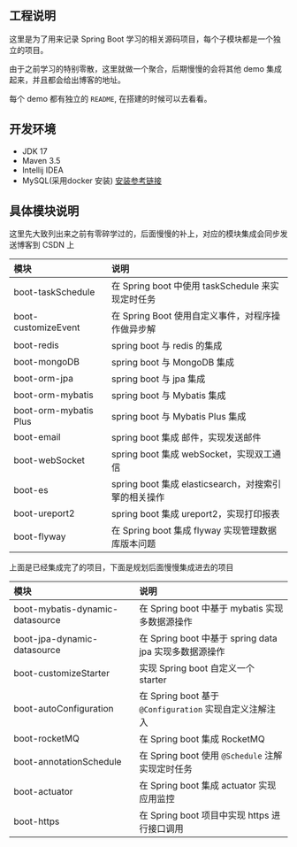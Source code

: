 ## 工程说明

这里是为了用来记录 Spring Boot 学习的相关源码项目，每个子模块都是一个独立的项目。

由于之前学习的特别零散，这里就做一个聚合，后期慢慢的会将其他 demo 集成起来，并且都会给出博客的地址。

每个 demo 都有独立的 `README`, 在搭建的时候可以去看看。

## 开发环境

- JDK 17
- Maven 3.5 
- Intellij IDEA
- MySQL(采用docker 安装) [安装参考链接](https://blog.csdn.net/qq_18948359/article/details/125486934?spm=1001.2014.3001.5502)

## 具体模块说明

这里先大致列出来之前有零碎学过的，后面慢慢的补上，对应的模块集成会同步发送博客到 CSDN 上

| 模块                             | 说明                                      |
|:-------------------------------|:----------------------------------------|
| boot-taskSchedule              | 在 Spring boot 中使用 taskSchedule 来实现定时任务  |
| boot-customizeEvent            | 在 Spring Boot 使用自定义事件，对程序操作做异步解         |
| boot-redis                     | spring boot 与 redis 的集成                 |
| boot-mongoDB                   | spring boot 与 MongoDB 集成                |
| boot-orm-jpa                   | spring boot 与 jpa 集成                    |
| boot-orm-mybatis               | spring boot 与 Mybatis 集成                |
| boot-orm-mybatis Plus          | spring boot 与 Mybatis Plus 集成           |
| boot-email                     | spring boot 集成 邮件，实现发送邮件                |
| boot-webSocket                 | spring boot 集成 webSocket，实现双工通信         |
| boot-es                        | spring boot 集成 elasticsearch，对搜索引擎的相关操作 |
| boot-ureport2                  | spring boot 集成 ureport2，实现打印报表          |
| boot-flyway                    | 在 Spring boot 集成 flyway 实现管理数据库版本问题     |

上面是已经集成完了的项目，下面是规划后面慢慢集成进去的项目

| 模块                              | 说明                                           |
|:--------------------------------|:---------------------------------------------|
| boot-mybatis-dynamic-datasource | 在 Spring boot 中基于 mybatis 实现多数据源操作           |
| boot-jpa-dynamic-datasource     | 在 Spring boot 中基于 spring data jpa 实现多数据源操作   |
| boot-customizeStarter           | 实现 Spring boot 自定义一个 starter                 |
| boot-autoConfiguration          | 在 Spring boot 基于  `@Configuration` 实现自定义注解注入 |
| boot-rocketMQ                   | 在 Spring boot 集成 RocketMQ                    |
| boot-annotationSchedule         | 在 Spring boot 使用 `@Schedule` 注解实现定时任务        |
| boot-actuator                   | 在 Spring boot 集成 actuator 实现应用监控             |
| boot-https                      | 在 Spring boot 项目中实现 https 进行接口调用             |